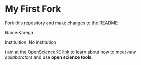 # My First Fork
Fork this repository and make changes to the README

Name:Karega

Instituition:
No institution

i am at the OpenScienceKE [link](https://bioinfonet.github.io/OpenScienceKE/) to learn about how to meet _new collaborators_ and use **open science tools**.
